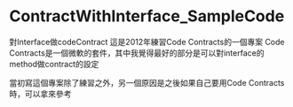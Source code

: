 # ContractWithInterface_SampleCode
對Interface做codeContract
這是2012年練習Code Contracts的一個專案
Code Contracts是一個微軟的套件，其中我覺得最好的部分是可以對interface的method做contract的設定

當初寫這個專案除了練習之外，另一個原因是之後如果自己要用Code Contracts時，可以拿來參考
